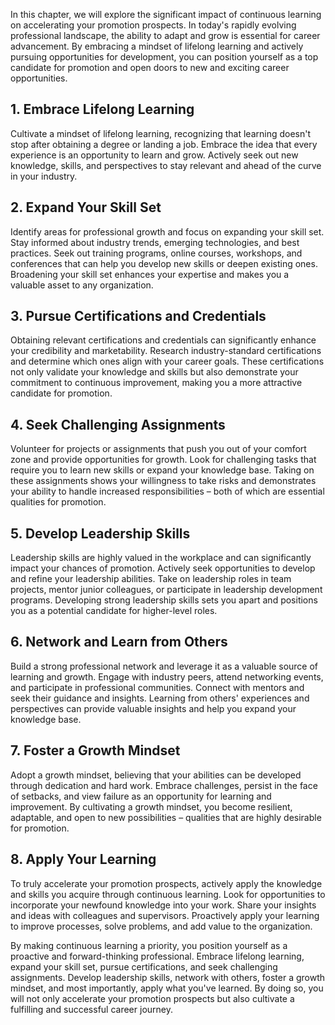
In this chapter, we will explore the significant impact of continuous learning on accelerating your promotion prospects. In today's rapidly evolving professional landscape, the ability to adapt and grow is essential for career advancement. By embracing a mindset of lifelong learning and actively pursuing opportunities for development, you can position yourself as a top candidate for promotion and open doors to new and exciting career opportunities.

## 1\. Embrace Lifelong Learning

Cultivate a mindset of lifelong learning, recognizing that learning doesn't stop after obtaining a degree or landing a job. Embrace the idea that every experience is an opportunity to learn and grow. Actively seek out new knowledge, skills, and perspectives to stay relevant and ahead of the curve in your industry.

## 2\. Expand Your Skill Set

Identify areas for professional growth and focus on expanding your skill set. Stay informed about industry trends, emerging technologies, and best practices. Seek out training programs, online courses, workshops, and conferences that can help you develop new skills or deepen existing ones. Broadening your skill set enhances your expertise and makes you a valuable asset to any organization.

## 3\. Pursue Certifications and Credentials

Obtaining relevant certifications and credentials can significantly enhance your credibility and marketability. Research industry-standard certifications and determine which ones align with your career goals. These certifications not only validate your knowledge and skills but also demonstrate your commitment to continuous improvement, making you a more attractive candidate for promotion.

## 4\. Seek Challenging Assignments

Volunteer for projects or assignments that push you out of your comfort zone and provide opportunities for growth. Look for challenging tasks that require you to learn new skills or expand your knowledge base. Taking on these assignments shows your willingness to take risks and demonstrates your ability to handle increased responsibilities – both of which are essential qualities for promotion.

## 5\. Develop Leadership Skills

Leadership skills are highly valued in the workplace and can significantly impact your chances of promotion. Actively seek opportunities to develop and refine your leadership abilities. Take on leadership roles in team projects, mentor junior colleagues, or participate in leadership development programs. Developing strong leadership skills sets you apart and positions you as a potential candidate for higher-level roles.

## 6\. Network and Learn from Others

Build a strong professional network and leverage it as a valuable source of learning and growth. Engage with industry peers, attend networking events, and participate in professional communities. Connect with mentors and seek their guidance and insights. Learning from others' experiences and perspectives can provide valuable insights and help you expand your knowledge base.

## 7\. Foster a Growth Mindset

Adopt a growth mindset, believing that your abilities can be developed through dedication and hard work. Embrace challenges, persist in the face of setbacks, and view failure as an opportunity for learning and improvement. By cultivating a growth mindset, you become resilient, adaptable, and open to new possibilities – qualities that are highly desirable for promotion.

## 8\. Apply Your Learning

To truly accelerate your promotion prospects, actively apply the knowledge and skills you acquire through continuous learning. Look for opportunities to incorporate your newfound knowledge into your work. Share your insights and ideas with colleagues and supervisors. Proactively apply your learning to improve processes, solve problems, and add value to the organization.

By making continuous learning a priority, you position yourself as a proactive and forward-thinking professional. Embrace lifelong learning, expand your skill set, pursue certifications, and seek challenging assignments. Develop leadership skills, network with others, foster a growth mindset, and most importantly, apply what you've learned. By doing so, you will not only accelerate your promotion prospects but also cultivate a fulfilling and successful career journey.
